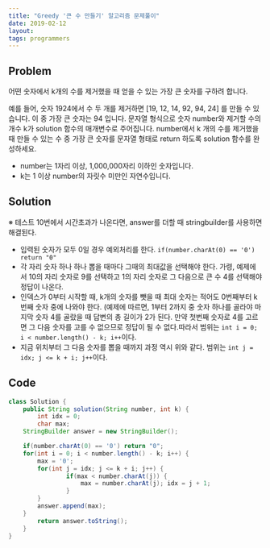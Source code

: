 ```yaml
---
title: "Greedy '큰 수 만들기' 알고리즘 문제풀이"
date: 2019-02-12
layout:
tags: programmers
---
```


## Problem
어떤 숫자에서 k개의 수를 제거했을 때 얻을 수 있는 가장 큰 숫자를 구하려 합니다.

예를 들어, 숫자 1924에서 수 두 개를 제거하면 [19, 12, 14, 92, 94, 24] 를 만들 수 있습니다. 이 중 가장 큰 숫자는 94 입니다.
문자열 형식으로 숫자 number와 제거할 수의 개수 k가 solution 함수의 매개변수로 주어집니다. number에서 k 개의 수를 제거했을 때 만들 수 있는 수 중 가장 큰 숫자를 문자열 형태로 return 하도록 solution 함수를 완성하세요.

- number는 1자리 이상, 1,000,000자리 이하인 숫자입니다.
- k는 1 이상 number의 자릿수 미만인 자연수입니다.


## Solution
※ 테스트 10번에서 시간초과가 나온다면, answer를 더할 때 stringbuilder를 사용하면 해결된다.<br>
- 입력된 숫자가 모두 0일 경우 예외처리를 한다. `if(number.charAt(0) == '0') return "0"`
- 각 자리 숫자 하나 하나 뽑을 때마다 그때의 최대값을 선택해야 한다. 가령, 예제에서 10의 자리 숫자로 9를 선택하고 1의 자리 숫자로 그 다음으로 큰 수 4를 선택해야 정답이 나온다.
- 인덱스가 0부터 시작할 때, k개의 숫자를 뺏을 때 최대 숫자는 적어도 0번째부터 k번째 숫자 중에 나와야 한다. (예제에 따르면, 1부터 2까지 중 숫자 하나를 골라야 마지막 숫자 4를 골랐을 때 답변의 총 길이가 2가 된다. 만약 첫번째 숫자로 4를 고르면 그 다음 숫자를 고를 수 없으므로 정답이 될 수 없다.따라서 범위는 `int i = 0; i < number.length() - k; i++`이다.
- 지금 위치부터 그 다음 숫자를 뽑을 때까지 과정 역시 위와 같다. 범위는 `int j = idx; j <= k + i; j++`이다.


## Code
```java
class Solution {
    public String solution(String number, int k) {
        int idx = 0;
        char max;
	StringBuilder answer = new StringBuilder();

	if(number.charAt(0) == '0') return "0";
	for(int i = 0; i < number.length() - k; i++) {
		max = '0';
		for(int j = idx; j <= k + i; j++) {
	        	if(max < number.charAt(j)) {
	        		max = number.charAt(j); idx = j + 1;
	        	}
		}			
		answer.append(max);
	}
        return answer.toString();
    }
}
```
